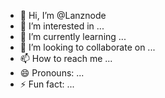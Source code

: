 - 👋 Hi, I’m @Lanznode
- 👀 I’m interested in ...
- 🌱 I’m currently learning ...
- 💞️ I’m looking to collaborate on ...
- 📫 How to reach me ...
- 😄 Pronouns: ...
- ⚡ Fun fact: ...

<!---
Lanznode/Lanznode is a ✨ special ✨ repository because its `README.md` (this file) appears on your GitHub profile.
You can click the Preview link to take a look at your changes.
--->
